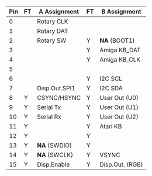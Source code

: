 |Pin| FT | A Assignment  | FT | B Assignment     |
|---|----|---------------|----|------------------|
| 0 |    | Rotary CLK    |    |                  |
| 1 |    | Rotary DAT    |    |                  |
| 2 |    | Rotary SW     |  Y | **NA** (BOOT1)   |
| 3 |    |               |  Y | Amiga KB_DAT     |
| 4 |    |               |  Y | Amiga KB_CLK     |
| 5 |    |               |    |                  |
| 6 |    |               |  Y | I2C SCL          |
| 7 |    | Disp.Out.SPI1 |  Y | I2C SDA          |
| 8 |  Y | CSYNC/HSYNC   |  Y | User Out (U0)    |
| 9 |  Y | Serial Tx     |  Y | User Out (U1)    |
|10 |  Y | Serial Rx     |  Y | User Out (U2)    |
|11 |  Y |               |  Y | Atari KB         |
|12 |  Y |               |  Y |                  |
|13 |  Y | **NA** (SWDIO)|  Y |                  |
|14 |  Y | **NA** (SWCLK)|  Y | VSYNC            |
|15 |  Y | Disp.Enable   |  Y | Disp.Out. (RGB)  |
